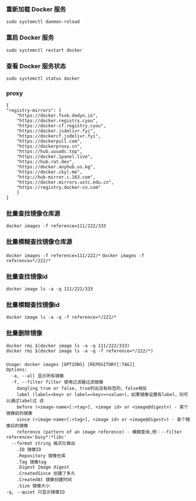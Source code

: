 ### 重新加载 Docker 服务

`sudo systemctl daemon-reload`

### 重启 Docker 服务

`sudo systemctl restart docker`

### 查看 Docker 服务状态

`sudo systemctl status docker`

### proxy

```
{
"registry-mirrors": [
    "https://docker.fxxk.dedyn.io",
    "https://docker.registry.cyou",
    "https://docker-cf.registry.cyou",
    "https://docker.jsdelivr.fyi",
    "https://dockercf.jsdelivr.fyi",
    "https://dockerpull.com",
    "https://dockerproxy.cn",
    "https://hub.uuuadc.top",
    "https://docker.1panel.live",
    "https://hub.rat.dev",
    "https://docker.anyhub.us.kg",
    "https://docker.ckyl.me",
    "http://hub-mirror.c.163.com",
    "https://docker.mirrors.ustc.edu.cn",
    "https://registry.docker-cn.com"
    ]
}
```

### 批量查找镜像仓库源

`docker images -f reference=111/222/333`

### 批量模糊查找镜像仓库源

`docker images -f reference=111/222/*`
`docker images -f reference=*/222/*`

### 批量查找镜像id

`docker image ls -a -q 111/222/333`

### 批量模糊查找镜像id

`docker image ls -a -q -f reference=*/222/*`

### 批量删除镜像

`docker rmi $(docker image ls -a -q 111/222/333)`       
`docker rmi $(docker image ls -a -q -f reference=*/222/*)`

###
```
Usage: docker images [OPTIONS] [REPOSITORY[:TAG]]
Options:
  -a, --all 显示所有镜像
  -f, --filter filter 使用过滤器过滤镜像
    dangling true or false, true列出没有标签的，false相反
    label (label=<key> or label=<key>=<value>)，如果镜像设置有label，则可以通过label过 滤
    before (<image-name>[:<tag>], <image id> or <image@digest>) - 某个镜像前的镜像
    since (<image-name>[:<tag>], <image id> or <image@digest>) - 某个镜像后的镜像
    reference (pattern of an image reference) - 模糊查询,例：--filter reference='busy*:*libc' 
  --format string 格式化输出
    .ID 镜像ID
    .Repository 镜像仓库
    .Tag 镜像tag
    .Digest Image digest
    .CreatedSince 创建了多久
    .CreatedAt 镜像创建时间
    .Size 镜像大小
-q, --quiet 只显示镜像ID
```
